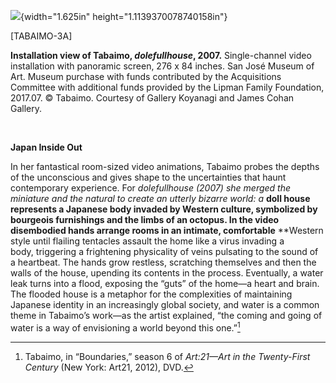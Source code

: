 ![](media/image1.png){width="1.625in" height="1.1139370078740158in"}

\[TABAIMO-3A\]

**Installation view of Tabaimo, *dolefullhouse*, 2007.** Single-channel video installation with panoramic screen, 276 x 84 inches. San José Museum of Art. Museum purchase with funds contributed by the Acquisitions Committee with additional funds provided by the Lipman Family Foundation, 2017.07. © Tabaimo. Courtesy of Gallery Koyanagi and James Cohan Gallery.

 

**Japan Inside Out**

In her fantastical room-sized video animations, Tabaimo probes the depths of the unconscious and gives shape to the uncertainties that haunt contemporary experience. For *dolefullhouse *(2007) she merged the miniature and the natural to create an utterly bizarre world: a** **doll house represents a Japanese body invaded by Western culture, symbolized by bourgeois furnishings and the limbs of an octopus. In the video disembodied hands arrange rooms in an intimate, comfortable** **Western style until flailing tentacles assault the home like a virus invading a body, triggering a frightening physicality of veins pulsating to the sound of a heartbeat. The hands grow restless, scratching themselves and then the walls of the house, upending its contents in the process. Eventually, a water leak turns into a flood, exposing the “guts” of the home—a heart and brain. The flooded house is a metaphor for the complexities of maintaining Japanese identity in an increasingly global society, and water is a common theme in Tabaimo’s work—as the artist explained, “the coming and going of water is a way of envisioning a world beyond this one.”[^1]

[^1]: Tabaimo, in “Boundaries,” season 6 of *Art:21—Art in the Twenty-First Century* (New York: Art21, 2012), DVD.
